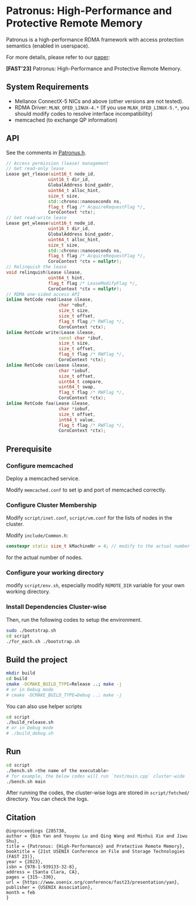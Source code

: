 #  Patronus: High-Performance and Protective Remote Memory

Patronus is a high-performance RDMA framework with access protection semantics (enabled in userspace).

For more details, please refer to our [paper](https://www.usenix.org/conference/fast23/presentation/yan):

**[FAST'23]** Patronus: High-Performance and Protective Remote Memory.

## System Requirements
- Mellanox ConnectX-5 NICs and above (other versions are not tested).
- RDMA Driver: `MLNX_OFED_LINUX-4.*` (If you use `MLNX_OFED_LINUX-5.*`, you should modify codes to resolve interface incompatibility)
- memcached (to exchange QP information)

## API

See the comments in [Patronus.h](include/patronus/Patronus.h).

``` c++
// Access permission (lease) management
// Get read-only lease
Lease get_rlease(uint16_t node_id,
                uint16_t dir_id,
                GlobalAddress bind_gaddr,
                uint64_t alloc_hint,
                size_t size,
                std::chrono::nanoseconds ns,
                flag_t flag /* AcquireRequestFlag */,
                CoroContext *ctx);
// Get read-write lease
Lease get_wlease(uint16_t node_id,
                uint16_t dir_id,
                GlobalAddress bind_gaddr,
                uint64_t alloc_hint,
                size_t size,
                std::chrono::nanoseconds ns,
                flag_t flag /* AcquireRequestFlag */,
                CoroContext *ctx = nullptr);
// Relinquish the lease
void relinquish(Lease &lease,
                uint64_t hint,
                flag_t flag /* LeaseModifyFlag */,
                CoroContext *ctx = nullptr);
// RDMA one-sided access API
inline RetCode read(Lease &lease,
                    char *obuf,
                    size_t size,
                    size_t offset,
                    flag_t flag /* RWFlag */,
                    CoroContext *ctx);
inline RetCode write(Lease &lease,
                    const char *ibuf,
                    size_t size,
                    size_t offset,
                    flag_t flag /* RWFlag */,
                    CoroContext *ctx);
inline RetCode cas(Lease &lease,
                    char *iobuf,
                    size_t offset,
                    uint64_t compare,
                    uint64_t swap,
                    flag_t flag /* RWFlag */,
                    CoroContext *ctx);
inline RetCode faa(Lease &lease,
                    char *iobuf,
                    size_t offset,
                    int64_t value,
                    flag_t flag /* RWFlag */,
                    CoroContext *ctx);

```

## Prerequisite

### Configure memcached

Deploy a memcached service.

Modify `memcached.conf` to set ip and port of memcached correctly.

### Configure Cluster Membership

Modify `script/inet.conf`, `script/vm.conf` for the lists of nodes in the cluster.

Modify `include/Common.h`:

``` c++
constexpr static size_t kMachineNr = 4; // modify to the actual number of machines
```

for the actual number of nodes.

### Configure your working directory

modify `script/env.sh`, especially modify `REMOTE_DIR` variable for your own working directory.

### Install Dependencies Cluster-wise

Then, run the following codes to setup the environment.

``` bash
sudo ./bootstrap.sh
cd script
./for_each.sh ./bootstrap.sh
```

## Build the project

``` bash
mkdir build
cd build
cmake -DCMAKE_BUILD_TYPE=Release ..; make -j
# or in Debug mode
# cmake -DCMAKE_BUILD_TYPE=Debug ..; make -j
```

You can also use helper scripts

``` bash
cd script
./build_release.sh
# or in Debug mode
# ./build_debug.sh
```

## Run

``` bash
cd script
./bench.sh <the name of the executable>
# for example, the below codes will run `test/main.cpp` cluster-wide
./bench.sh main
```

After running the codes, the cluster-wise logs are stored in `script/fetched/` directory. You can check the logs.

## Citation

```
@inproceedings {285738,
author = {Bin Yan and Youyou Lu and Qing Wang and Minhui Xie and Jiwu Shu},
title = {Patronus: {High-Performance} and Protective Remote Memory},
booktitle = {21st USENIX Conference on File and Storage Technologies (FAST 23)},
year = {2023},
isbn = {978-1-939133-32-8},
address = {Santa Clara, CA},
pages = {315--330},
url = {https://www.usenix.org/conference/fast23/presentation/yan},
publisher = {USENIX Association},
month = feb
}
```